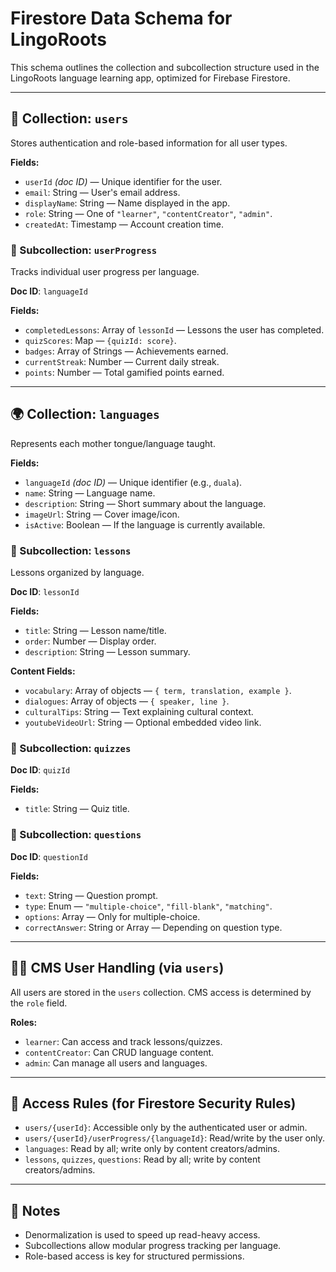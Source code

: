 # Firestore Data Schema for LingoRoots

This schema outlines the collection and subcollection structure used in the LingoRoots language learning app, optimized for Firebase Firestore.

---

## 🔖 Collection: `users`

Stores authentication and role-based information for all user types.

**Fields:**
- `userId` *(doc ID)* — Unique identifier for the user.
- `email`: String — User's email address.
- `displayName`: String — Name displayed in the app.
- `role`: String — One of `"learner"`, `"contentCreator"`, `"admin"`.
- `createdAt`: Timestamp — Account creation time.

### 🔽 Subcollection: `userProgress`

Tracks individual user progress per language.

**Doc ID**: `languageId`

**Fields:**
- `completedLessons`: Array of `lessonId` — Lessons the user has completed.
- `quizScores`: Map — `{quizId: score}`.
- `badges`: Array of Strings — Achievements earned.
- `currentStreak`: Number — Current daily streak.
- `points`: Number — Total gamified points earned.

---

## 🌍 Collection: `languages`

Represents each mother tongue/language taught.

**Fields:**
- `languageId` *(doc ID)* — Unique identifier (e.g., `duala`).
- `name`: String — Language name.
- `description`: String — Short summary about the language.
- `imageUrl`: String — Cover image/icon.
- `isActive`: Boolean — If the language is currently available.

### 🔽 Subcollection: `lessons`

Lessons organized by language.

**Doc ID**: `lessonId`

**Fields:**
- `title`: String — Lesson name/title.
- `order`: Number — Display order.
- `description`: String — Lesson summary.

**Content Fields:**
- `vocabulary`: Array of objects — `{ term, translation, example }`.
- `dialogues`: Array of objects — `{ speaker, line }`.
- `culturalTips`: String — Text explaining cultural context.
- `youtubeVideoUrl`: String — Optional embedded video link.

### 🔽 Subcollection: `quizzes`

**Doc ID**: `quizId`

**Fields:**
- `title`: String — Quiz title.

### 🔽 Subcollection: `questions`

**Doc ID**: `questionId`

**Fields:**
- `text`: String — Question prompt.
- `type`: Enum — `"multiple-choice"`, `"fill-blank"`, `"matching"`.
- `options`: Array — Only for multiple-choice.
- `correctAnswer`: String or Array — Depending on question type.

---

## 👩‍💻 CMS User Handling (via `users`)

All users are stored in the `users` collection. CMS access is determined by the `role` field.

**Roles:**
- `learner`: Can access and track lessons/quizzes.
- `contentCreator`: Can CRUD language content.
- `admin`: Can manage all users and languages.

---

## 🔐 Access Rules (for Firestore Security Rules)

- `users/{userId}`: Accessible only by the authenticated user or admin.
- `users/{userId}/userProgress/{languageId}`: Read/write by the user only.
- `languages`: Read by all; write only by content creators/admins.
- `lessons`, `quizzes`, `questions`: Read by all; write by content creators/admins.

---

## 🧩 Notes

- Denormalization is used to speed up read-heavy access.
- Subcollections allow modular progress tracking per language.
- Role-based access is key for structured permissions.

